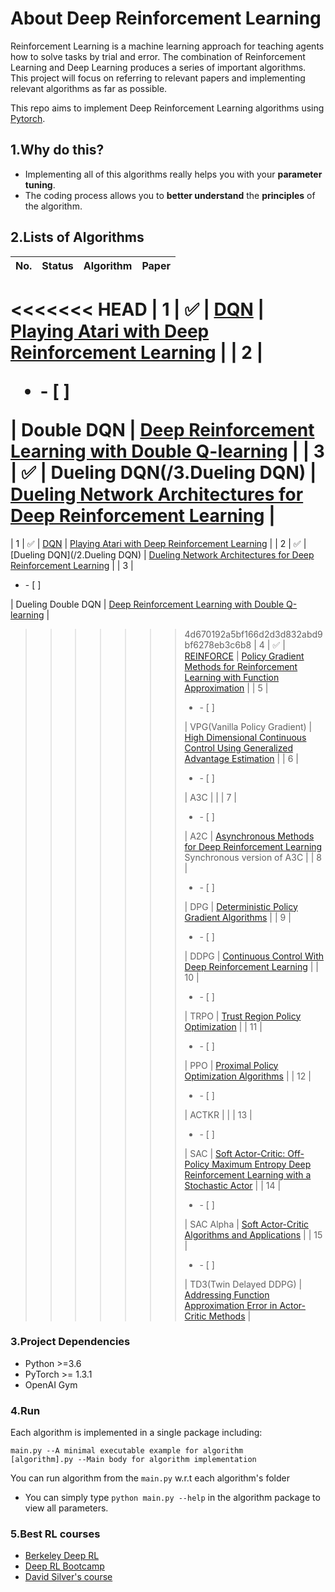 # About Deep Reinforcement Learning

Reinforcement Learning is a machine learning approach for teaching agents how to solve tasks by trial and error. The combination of Reinforcement Learning and Deep Learning produces a series of important algorithms. This project will focus on referring to 
relevant papers and implementing relevant algorithms as far as possible. 

This repo aims to implement Deep Reinforcement Learning algorithms using [Pytorch](https://pytorch.org/).


## 1.Why do this?

- Implementing all of this algorithms really helps you with your **parameter tuning**.
- The coding process allows you to **better understand** the **principles** of the algorithm.

## 2.Lists of Algorithms

| No. | Status | Algorithm | Paper |
| --- | ------- | --------- | ----- |
<<<<<<< HEAD
| 1 | :white_check_mark:  | [DQN](/1.DQN) | [Playing Atari with Deep Reinforcement Learning](https://arxiv.org/abs/1312.5602) |
| 2 | <ul><li>- [ ] </li></ul>  | Double DQN | [Deep Reinforcement Learning with Double Q-learning](https://arxiv.org/abs/1509.06461) |
| 3 | :white_check_mark:  | Dueling DQN(/3.Dueling DQN) | [Dueling Network Architectures for Deep Reinforcement Learning](https://arxiv.org/abs/1511.06581) |
=======
| 1 | :white_check_mark: | [DQN](/1.DQN) | [Playing Atari with Deep Reinforcement Learning](https://arxiv.org/abs/1312.5602) |
| 2 | :white_check_mark: | [Dueling DQN](/2.Dueling DQN) | [Dueling Network Architectures for Deep Reinforcement Learning](https://arxiv.org/abs/1511.06581) |
| 3 | <ul><li>- [ ] </li></ul>  | Dueling Double DQN | [Deep Reinforcement Learning with Double Q-learning](https://arxiv.org/abs/1509.06461) |
>>>>>>> 4d670192a5bf166d2d3d832abd9bf6278eb3c6b8
| 4 | :white_check_mark: | [REINFORCE](/4.REINFORCE) | [Policy Gradient Methods for Reinforcement Learning with Function Approximation](https://papers.nips.cc/paper/1713-policy-gradient-methods-for-reinforcement-learning-with-function-approximation.pdf) |
| 5 | <ul><li>- [ ] </li></ul>  | VPG(Vanilla Policy Gradient) | [High Dimensional Continuous Control Using Generalized Advantage Estimation](https://arxiv.org/abs/1506.02438) |
| 6 | <ul><li>- [ ] </li></ul> | A3C |  |
| 7 | <ul><li>- [ ] </li></ul> | A2C | [Asynchronous Methods for Deep Reinforcement Learning](https://arxiv.org/abs/1602.01783) Synchronous version of A3C |
| 8 | <ul><li>- [ ] </li></ul> | DPG | [Deterministic Policy Gradient Algorithms](http://proceedings.mlr.press/v32/silver14.pdf) |
| 9 | <ul><li>- [ ] </li></ul>  | DDPG | [Continuous Control With Deep Reinforcement Learning](https://arxiv.org/abs/1509.02971) |
| 10 | <ul><li>- [ ] </li></ul>  | TRPO | [Trust Region Policy Optimization](https://arxiv.org/abs/1502.05477) |
| 11 | <ul><li>- [ ] </li></ul>  | PPO | [Proximal Policy Optimization Algorithms](https://arxiv.org/abs/1707.06347) |
| 12 | <ul><li>- [ ] </li></ul> | ACTKR |  |
| 13 | <ul><li>- [ ] </li></ul>  | SAC | [Soft Actor-Critic: Off-Policy Maximum Entropy Deep Reinforcement Learning with a Stochastic Actor](https://arxiv.org/pdf/1801.01290.pdf) |
| 14 | <ul><li>- [ ] </li></ul>  | SAC Alpha | [Soft Actor-Critic Algorithms and Applications](https://arxiv.org/pdf/1812.05905.pdf) |
| 15 | <ul><li>- [ ] </li></ul>  | TD3(Twin Delayed DDPG) | [Addressing Function Approximation Error in Actor-Critic Methods](https://arxiv.org/abs/1802.09477) |


### 3.Project Dependencies

- Python >=3.6 
- PyTorch >= 1.3.1 
- OpenAI Gym


### 4.Run

Each algorithm is implemented in a single package including:
```
main.py --A minimal executable example for algorithm  
[algorithm].py --Main body for algorithm implementation   
```
You can run algorithm from the  `main.py` w.r.t each algorithm's folder
- You can simply type `python main.py --help` in the algorithm package to view all parameters. 

### 5.Best RL courses

- [Berkeley Deep RL](http://rll.berkeley.edu/deeprlcourse/)
- [Deep RL Bootcamp](https://sites.google.com/view/deep-rl-bootcamp/lectures)
- [David Silver's course](http://www0.cs.ucl.ac.uk/staff/d.silver/web/Teaching.html)





